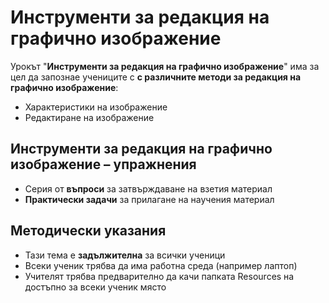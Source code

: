 # Инструменти за редакция на графично изображение 

Урокът "**Инструменти за редакция на графично изображение**" има за цел да запознае учениците с **с различните методи за редакция на графично изображение**:
  - Характеристики на изображение
  - Редактиране на изображение

## Инструменти за редакция на графично изображение – упражнения
  - Серия от **въпроси** за затвърждаване на взетия материал
  - **Практически задачи** за прилагане на научения материал

## Методически указания
  - Тази тема е **задължителна** за всички ученици
  - Всеки ученик трябва да има работна среда (например лаптоп)
  - Учителят трябва предварително да качи папката Resources на достъпно за всеки ученик място
